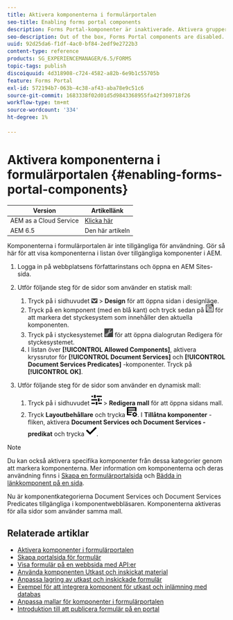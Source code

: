 ```yaml
---
title: Aktivera komponenterna i formulärportalen
seo-title: Enabling forms portal components
description: Forms Portal-komponenter är inaktiverade. Aktivera grupper med Document Services och Document Services Predicates för att aktivera Forms Portal-komponenter.
seo-description: Out of the box, Forms Portal components are disabled. Enable Document Services and Document Services Predicates groups to enable Forms Portal components.
uuid: 92d25da6-f1df-4ac0-bf84-2edf9e2722b3
content-type: reference
products: SG_EXPERIENCEMANAGER/6.5/FORMS
topic-tags: publish
discoiquuid: 4d318908-c724-4582-a82b-6e9b1c55705b
feature: Forms Portal
exl-id: 572194b7-063b-4c38-af43-aba78e9c51c6
source-git-commit: 1683338f02d01d5d9843368955fa42f309718f26
workflow-type: tm+mt
source-wordcount: '334'
ht-degree: 1%

---
```


# Aktivera komponenterna i formulärportalen {#enabling-forms-portal-components}

| Version | Artikellänk |
| -------- | ---------------------------- |
| AEM as a Cloud Service | [Klicka här](https://experienceleague.adobe.com/docs/experience-manager-cloud-service/content/forms/adaptive-forms-authoring/authoring-adaptive-forms-foundation-components/configure-forms-portal.html) |
| AEM 6.5 | Den här artikeln |

Komponenterna i formulärportalen är inte tillgängliga för användning. Gör så här för att visa komponenterna i listan över tillgängliga komponenter i AEM.

1. Logga in på webbplatsens författarinstans och öppna en AEM Sites-sida.

1. Utför följande steg för de sidor som använder en statisk mall:

   1. Tryck på i sidhuvudet ![canvas-drop-down](assets/canvas-drop-down.png) > **Design** för att öppna sidan i designläge.
   1. Tryck på en komponent (med en blå kant) och tryck sedan på ![fältnivå](assets/field-level.png) för att markera det styckesystem som innehåller den aktuella komponenten.
   1. Tryck på i styckesystemet ![settings_icon](assets/settings_icon.png) för att öppna dialogrutan Redigera för styckesystemet.
   1. I listan över **[!UICONTROL Allowed Components]**, aktivera kryssrutor för **[!UICONTROL Document Services]** och **[!UICONTROL Document Services Predicates]** -komponenter. Tryck på **[!UICONTROL OK]**.

1. Utför följande steg för de sidor som använder en dynamisk mall:

   1. Tryck på i sidhuvudet ![egenskaper](assets/properties.png) > **Redigera mall** för att öppna sidans mall.
   1. Tryck **Layoutbehållare** och trycka ![FeedManagement](/help/forms/using/assets/feedmanagement.png). I **Tillåtna komponenter** -fliken, aktivera **Document Services och Document Services - predikat** och trycka ![aem_6_3_forms_save](assets/aem_6_3_forms_save.png).

>[!NOTE]
>
>Du kan också aktivera specifika komponenter från dessa kategorier genom att markera komponenterna. Mer information om komponenterna och deras användning finns i [Skapa en formulärportalsida](/help/forms/using/creating-form-portal-page.md) och [Bädda in länkkomponent på en sida](/help/forms/using/embedding-link-component-page.md).

Nu är komponentkategorierna Document Services och Document Services Predicates tillgängliga i komponentwebbläsaren. Komponenterna aktiveras för alla sidor som använder samma mall.

## Relaterade artiklar

* [Aktivera komponenter i formulärportalen](/help/forms/using/enabling-forms-portal-components.md)
* [Skapa portalsida för formulär](/help/forms/using/creating-form-portal-page.md)
* [Visa formulär på en webbsida med API:er](/help/forms/using/listing-forms-webpage-using-apis.md)
* [Använda komponenten Utkast och inskickat material](/help/forms/using/draft-submission-component.md)
* [Anpassa lagring av utkast och inskickade formulär](/help/forms/using/draft-submission-component.md)
* [Exempel för att integrera komponent för utkast och inlämning med databas](/help/forms/using/integrate-draft-submission-database.md)
* [Anpassa mallar för komponenter i formulärportalen](/help/forms/using/customizing-templates-forms-portal-components.md)
* [Introduktion till att publicera formulär på en portal](/help/forms/using/introduction-publishing-forms.md)
